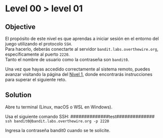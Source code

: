 # Level 00 > level 01

## Objective
El propósito de este nivel es que aprendas a iniciar sesión en el entorno del juego utilizando el protocolo `SSH`.  
Para hacerlo, deberás conectarte al servidor `bandit.labs.overthewire.org`, específicamente al puerto `2220`.  
Tanto el nombre de usuario como la contraseña son `bandit0`.

Una vez que hayas accedido correctamente al sistema remoto, puedes avanzar visitando la página del [Nivel 1](https://overthewire.org/wargames/bandit/bandit1.html), donde encontrarás instrucciones para superar el siguiente reto.


## Solution

Abre tu terminal (Linux, macOS o WSL en Windows).

Usa el siguiente comando SSH:
##############test##############
`ssh bandit0@bandit.labs.overthewire.org -p 2220`

Ingresa la contraseña bandit0 cuando se te solicite.
